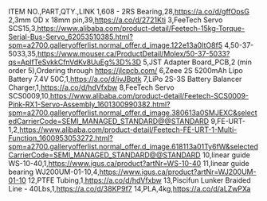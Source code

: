 

ITEM NO.,PART,QTY.,LINK
1,608 - 2RS Bearing,28,https://a.co/d/gffOpsG 
2,3mm OD x 18mm pin,39,https://a.co/d/2721Kti
3,FeeTech Servo SCS15,3,https://www.alibaba.com/product-detail/Feetech-15kg-Torque-Serial-Bus-Servo_62053510385.html?spm=a2700.galleryofferlist.normal_offer.d_image.122e13a0ItO8f5 
4,50-37-5033,35,https://www.mouser.ca/ProductDetail/Molex/50-37-5033?qs=AplfTeSvkkCfnVdKv8UuEg%3D%3D
5,JST Adapter Board_PCB,2 (min order 5),Ordering through https://jlcpcb.com/ 
6,Zeee 2S 5200mAh Lipo Battery 7.4V 50C,1,https://a.co/d/ivJBptk
7,LiPo 2S-3S Battery Balancer Charger,1,https://a.co/d/hdVfxbw
8,FeeTech Servo SCS0009,10,https://www.alibaba.com/product-detail/Feetech-SCS0009-Pink-RX1-Servo-Assembly_1601300990382.html?spm=a2700.galleryofferlist.normal_offer.d_image.380613a0SMJEXC&selectedCarrierCode=SEMI_MANAGED_STANDARD@@STANDARD 
9,FE-URT-1,2,https://www.alibaba.com/product-detail/Feetech-FE-URT-1-Multi-Function_1600953053272.html?spm=a2700.galleryofferlist.normal_offer.d_image.618113a01Ty6fW&selectedCarrierCode=SEMI_MANAGED_STANDARD@@STANDARD 
10,linear guide WS-10-40,1,https://www.igus.ca/product?artNr=WS-10-40 
11,linear guide bearing WJ200UM-01-10,4,https://www.igus.ca/product?artNr=WJ200UM-01-10 
12,PTFE Tubing,1,https://a.co/d/hdVfxbw
13,Piscifun Lunker Braided Line - 40Lbs,1,https://a.co/d/38KP9f7
14,PLA,4kg,https://a.co/d/aLZwPXa
